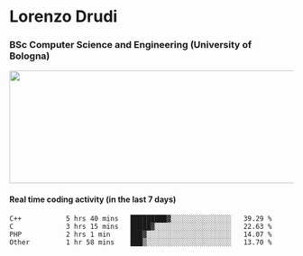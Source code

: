 # Lorenzo Drudi
### BSc Computer Science and Engineering (University of Bologna)

<img src="https://github-readme-stats.vercel.app/api?username=LorenzoDrudi&count_private=true&show_icons=true&theme=gruvbox" height=200px width=550px>

<!---Use wakatime plugins to track the coding time--->
#### Real time coding activity (in the last 7 days)
<!--START_SECTION:waka-->

```text
C++           5 hrs 40 mins   █████████▓░░░░░░░░░░░░░░░   39.29 %
C             3 hrs 15 mins   █████▓░░░░░░░░░░░░░░░░░░░   22.63 %
PHP           2 hrs 1 min     ███▓░░░░░░░░░░░░░░░░░░░░░   14.07 %
Other         1 hr 58 mins    ███▒░░░░░░░░░░░░░░░░░░░░░   13.70 %
```

<!--END_SECTION:waka-->
